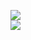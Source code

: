 [![](https://img.shields.io/badge/Made%20With-Github%20Spray-lightgrey.svg?style=for-the-badge&logo=github)](https://github.com/Annihil/github-spray#32005)  
[![](https://i.imgur.com/2DrTn0Z.gif)](https://github.com/Annihil/github-spray)